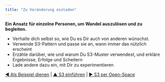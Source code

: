 ```yaml
---
title: "Zu Veränderung einladen"
---
```



**Ein Ansatz für einzelne Personen, um Wandel auszulösen und zu begleiten.**

- Verhalte dich selbst so, wie Du es Dir auch von anderen wünschst.
- Verwende S3-Pattern und passe sie an, wann immer das nützlich erscheint
- Erzähle darüber, wie und warum Du S3-Muster verwendest, und erkläre Ergebnisse, Erfolge und Scheitern
- Lade andere dazu ein, mit Dir zu experimentieren

[&#9664; Als Beispiel dienen](be-the-change.html) | [&#9650; S3 einführen](bringing-in-s3.html) | [&#9654; S3 per Open-Space](open-s3-adoption.html)

